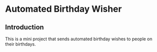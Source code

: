 # Automated Birthday Wisher


## Introduction
This is a mini project that sends automated birthday wishes to people on their birthdays.
